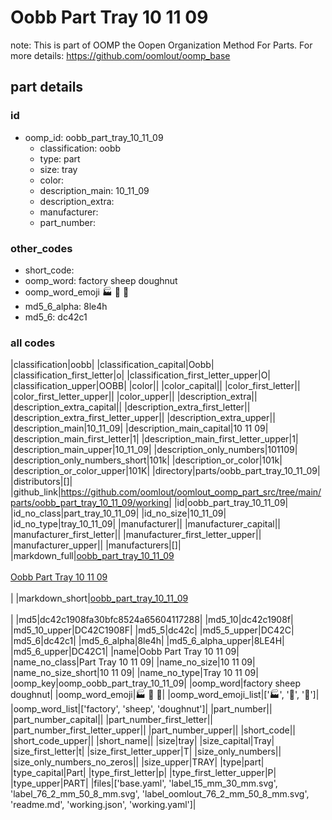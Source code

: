 # Oobb Part Tray 10 11 09  

note: This is part of OOMP the Oopen Organization Method For Parts. For more details: https://github.com/oomlout/oomp_base

##  part details





### id
* oomp_id: oobb_part_tray_10_11_09
  * classification: oobb
  * type: part
  * size: tray
  * color: 
  * description_main: 10_11_09
  * description_extra: 
  * manufacturer: 
  * part_number: 

### other_codes
* short_code: 
* oomp_word: factory sheep doughnut
* oomp_word_emoji :factory: :sheep: :doughnut:
* md5_6_alpha: 8le4h
* md5_6: dc42c1

### all codes 
|classification|oobb|
|classification_capital|Oobb|
|classification_first_letter|o|
|classification_first_letter_upper|O|
|classification_upper|OOBB|
|color||
|color_capital||
|color_first_letter||
|color_first_letter_upper||
|color_upper||
|description_extra||
|description_extra_capital||
|description_extra_first_letter||
|description_extra_first_letter_upper||
|description_extra_upper||
|description_main|10_11_09|
|description_main_capital|10 11 09|
|description_main_first_letter|1|
|description_main_first_letter_upper|1|
|description_main_upper|10_11_09|
|description_only_numbers|101109|
|description_only_numbers_short|101k|
|description_or_color|101k|
|description_or_color_upper|101K|
|directory|parts/oobb_part_tray_10_11_09|
|distributors|[]|
|github_link|https://github.com/oomlout/oomlout_oomp_part_src/tree/main/parts/oobb_part_tray_10_11_09/working|
|id|oobb_part_tray_10_11_09|
|id_no_class|part_tray_10_11_09|
|id_no_size|10_11_09|
|id_no_type|tray_10_11_09|
|manufacturer||
|manufacturer_capital||
|manufacturer_first_letter||
|manufacturer_first_letter_upper||
|manufacturer_upper||
|manufacturers|[]|
|markdown_full|[oobb_part_tray_10_11_09](https://github.com/oomlout/oomlout_oomp_part_src/tree/main/parts/oobb_part_tray_10_11_09/working)<br>[](https://github.com/oomlout/oomlout_oomp_part_src/tree/main/parts/oobb_part_tray_10_11_09/working)<br>[Oobb Part Tray 10 11 09](https://github.com/oomlout/oomlout_oomp_part_src/tree/main/parts/oobb_part_tray_10_11_09/working)<br><br>|
|markdown_short|[oobb_part_tray_10_11_09](https://github.com/oomlout/oomlout_oomp_part_src/tree/main/parts/oobb_part_tray_10_11_09/working)<br><br>|
|md5|dc42c1908fa30bfc8524a65604117288|
|md5_10|dc42c1908f|
|md5_10_upper|DC42C1908F|
|md5_5|dc42c|
|md5_5_upper|DC42C|
|md5_6|dc42c1|
|md5_6_alpha|8le4h|
|md5_6_alpha_upper|8LE4H|
|md5_6_upper|DC42C1|
|name|Oobb Part Tray 10 11 09|
|name_no_class|Part Tray 10 11 09|
|name_no_size|10 11 09|
|name_no_size_short|10 11 09|
|name_no_type|Tray 10 11 09|
|oomp_key|oomp_oobb_part_tray_10_11_09|
|oomp_word|factory sheep doughnut|
|oomp_word_emoji|:factory: :sheep: :doughnut:|
|oomp_word_emoji_list|[':factory:', ':sheep:', ':doughnut:']|
|oomp_word_list|['factory', 'sheep', 'doughnut']|
|part_number||
|part_number_capital||
|part_number_first_letter||
|part_number_first_letter_upper||
|part_number_upper||
|short_code||
|short_code_upper||
|short_name||
|size|tray|
|size_capital|Tray|
|size_first_letter|t|
|size_first_letter_upper|T|
|size_only_numbers||
|size_only_numbers_no_zeros||
|size_upper|TRAY|
|type|part|
|type_capital|Part|
|type_first_letter|p|
|type_first_letter_upper|P|
|type_upper|PART|
|files|['base.yaml', 'label_15_mm_30_mm.svg', 'label_76_2_mm_50_8_mm.svg', 'label_oomlout_76_2_mm_50_8_mm.svg', 'readme.md', 'working.json', 'working.yaml']|
